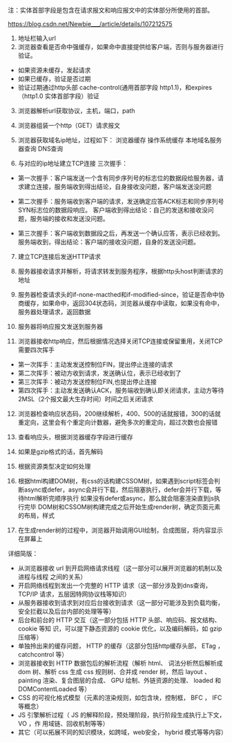 注：实体首部字段是包含在请求报文和响应报文中的实体部分所使用的首部。

https://blog.csdn.net/Newbie___/article/details/107212575
1. 地址栏输入url
2. 浏览器查看是否命中强缓存，如果命中直接提供给客户端，否则与服务器进行验证。
 - 如果资源未缓存，发起请求
 - 如果已缓存，验证是否过期
 - 验证过期通过http头部 cache-control(通用首部字段 http1.1)，和expires（http1.0 实体首部字段）验证

3. 浏览器解析url获取协议，主机，端口，path
4. 浏览器组装一个http（GET）请求报文
5. 浏览器获取域名ip地址，过程如下：
  浏览器缓存
  操作系统缓存
  本地域名服务器查询
  DNS查询

6. 与对应的ip地址建立TCP连接
三次握手：
- 第一次握手：客户端发送一个含有同步序列号的标志位的数据段给服务器，请求建立连接，服务端收到得出结论，自身接收没问题，客户端发送没问题

- 第二次握手：服务端收到客户端的请求，发送确定应答ACK标志和同步序列号SYN标志位的数据段响应。 客户端收到得出结论：自己的发送和接收没问题，服务端的接收和发送没问题。

- 第三次握手：客户端收到数据段之后，再发送一个确认应答，表示已经收到。服务端收到，得出结论：客户端的接收没问题，自身的发送没问题。

7. 建立TCP连接后发送HTTP请求

8. 服务器接收请求并解析，将请求转发到服务程序，根据http头host判断请求的地址

9. 服务器检查请求头的if-none-macthed和if-modified-since，验证是否命中协商缓存，如果命中，返回304状态码，浏览器从缓存中读取，如果没有命中，服务器处理请求，返回数据

10. 服务器将响应报文发送到服务器

11. 浏览器接收http响应，然后根据情况选择关闭TCP连接或保留重用，关闭TCP需要四次挥手

- 第一次挥手：主动发发送控制位FIN，提出停止连接的请求
- 第二次挥手：被动方收到请求，发送确认位，表示已经收到了
- 第三次挥手：被动方发送控制位FIN,也提出停止连接
- 第四次挥手：主动发发送确认ACK，服务端收到确认即关闭请求，主动方等待2MSL（2个报文最大生存时间）时间之后关闭请求


12. 浏览器检查响应状态码，200继续解析，400、500的话就报错，300的话就重定向，这里会有个重定向计数器，避免多次的重定向，超过次数也会报错
13. 查看响应头，根据浏览器缓存字段进行缓存
14. 如果是gzip格式的话，首先解码
15. 根据资源类型决定如何处理
16. 根据html构建DOM树，有css的话构建CSSOM树，如果遇到script标签会判断async或defer，async会并行下载，然后阻塞执行，defer会并行下载，等待html解析完顺序执行
如果没有defer或async，那么就会阻塞渲染直到js执行完毕
DOM树和CSSOM树构建完成之后开始生成render树，确定页面元素的布局，样式

17. 在生成render树的过程中，浏览器开始调用GUI绘制，合成图层，将内容显示在屏幕上







详细简版：

- 从浏览器接收 url 到开启⽹络请求线程（这⼀部分可以展开浏览器的机制以及进程与线程 之间的关系）
- 开启⽹络线程到发出⼀个完整的 HTTP 请求（这⼀部分涉及到dns查询， TCP/IP 请求，五层因特⽹协议栈等知识）
- 从服务器接收到请求到对应后台接收到请求（这⼀部分可能涉及到负载均衡，安全拦截以及后台内部的处理等等）
- 后台和前台的 HTTP 交互（这⼀部分包括 HTTP 头部、响应码、报⽂结构、 cookie 等知 识，可以提下静态资源的 cookie 优化，以及编码解码，如 gzip 压缩等）
- 单独拎出来的缓存问题， HTTP 的缓存（这部分包括http缓存头部， ETag ， catchcontrol 等）
- 浏览器接收到 HTTP 数据包后的解析流程（解析 html、 词法分析然后解析成 dom 树、解析 css ⽣成 css 规则树、合并成 render 树，然后 layout 、 painting 渲染、复合图层的合成、 GPU 绘制、外链资源的处理、 loaded 和 DOMContentLoaded 等）
- CSS 的可视化格式模型（元素的渲染规则，如包含块，控制框， BFC ， IFC 等概念）
- JS 引擎解析过程（ JS 的解释阶段，预处理阶段，执⾏阶段⽣成执⾏上下⽂， VO ，作 ⽤域链、回收机制等等）
- 其它（可以拓展不同的知识模块，如跨域，web安全， hybrid 模式等等内容）
